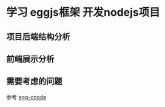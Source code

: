 # 学习 eggjs框架 开发nodejs项目

## 项目后端结构分析

## 前端展示分析

## 需要考虑的问题

参考 [egg-cnode](https://github.com/cnodejs/egg-cnode)

